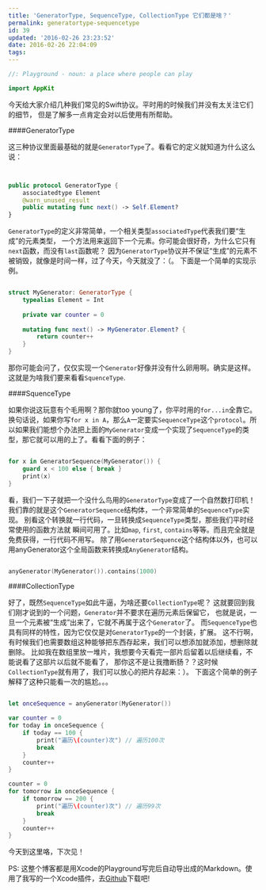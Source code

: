 ```yaml
---
title: 'GeneratorType, SequenceType, CollectionType 它们都是啥？'
permalink: generatortype-sequencetype
id: 39
updated: '2016-02-26 23:23:52'
date: 2016-02-26 22:04:09
tags:
---
```



```swift
//: Playground - noun: a place where people can play

import AppKit


```

 今天给大家介绍几种我们常见的Swift协议。平时用的时候我们并没有太关注它们的细节，
 但是了解多一点肯定会对以后使用有所帮助。

####GeneratorType
 
 这三种协议里面最基础的就是`GeneratorType`了。看看它的定义就知道为什么这么说：

```swift


public protocol GeneratorType {
    associatedtype Element
    @warn_unused_result
    public mutating func next() -> Self.Element?
}


```

 `GeneratorType`的定义非常简单，一个相关类型`associatedType`代表我们要“生成”的元素类型，
 一个方法用来返回下一个元素。你可能会很好奇，为什么它只有`next`函数，而没有`last`函数呢？
 因为`GeneratorType`协议并不保证“生成”的元素不被销毁，就像是时间一样，过了今天，今天就没了：（。
 下面是一个简单的实现示例。

```swift

struct MyGenerator: GeneratorType {
    typealias Element = Int
    
    private var counter = 0
    
    mutating func next() -> MyGenerator.Element? {
        return counter++
    }
}


```

那你可能会问了，仅仅实现一个`Generator`好像并没有什么卵用啊。确实是这样。这就是为啥我们要来看看`SquenceType`.

####SquenceType
 
如果你说这玩意有个毛用啊？那你就too young了，你平时用的`for...in`全靠它。换句话说，如果你写`for x in A`，那么`A`一定要实`SequenceType`这个`protocol`。所以如果我们能想个办法把上面的`MyGenerator`变成一个实现了`SequenceType`的类型，那它就可以用的上了。看看下面的例子：

```swift

for x in GeneratorSequence(MyGenerator()) {
    guard x < 100 else { break }
    print(x)
}


```

 看，我们一下子就把一个没什么鸟用的`GeneratorType`变成了一个自然数打印机！
 我们靠的就是这个`GeneratorSequence`结构体，一个非常简单的`SequenceType`实现。
 别看这个转换就一行代码，一旦转换成`SequenceType`类型，那些我们平时经常使用的函数方法就
 瞬间可用了。比如`map`, `first`, `contains`等等。而且完全就是免费获得，一行代码不用写。
 除了用`GeneratorSequence`这个结构体以外，也可以用anyGenerator这个全局函数来转换成`AnyGenerator`结构。

```swift

anyGenerator(MyGenerator()).contains(1000)


```

####CollectionType

 好了，既然`SequenceType`如此牛逼，为啥还要`CollectionType`呢？
 这就要回到我们刚才说到的一个问题，`Generator`并不要求在遍历元素后保留它，
 也就是说，一旦一个元素被“生成”出来了，它就不再属于这个`Generator`了。
 而`SequenceType`也具有同样的特性，因为它仅仅是对`GeneratorType`的一个封装，扩展。
 这不行啊，有时候我们也需要数组这种能够把东西存起来，我们可以想添加就添加，想删除就删除。
 比如我在数组里放一堆片，我想要今天看完一部片后留着以后继续看，不能说看了这部片以后就不能看了，
 那你这不是让我撸断肠？？这时候`CollectionType`就有用了，我们可以放心的把片存起来：）。
 下面这个简单的例子解释了这种只能看一次的尴尬。。。

```swift

let onceSequence = anyGenerator(MyGenerator())

var counter = 0
for today in onceSequence {
    if today == 100 {
        print("遍历\(counter)次") // 遍历100次
        break
    }
    counter++
}

counter = 0
for tomorrow in onceSequence {
    if tomorrow == 200 {
        print("遍历\(counter)次") // 遍历99次
        break
    }
    counter++
}


```

 今天到这里咯，下次见！

PS: 这整个博客都是用Xcode的Playground写完后自动导出成的Markdown。使用了我写的一个Xcode插件，去[Github](https://github.com/KelvinJin/PlaygroundExporter)下载吧!